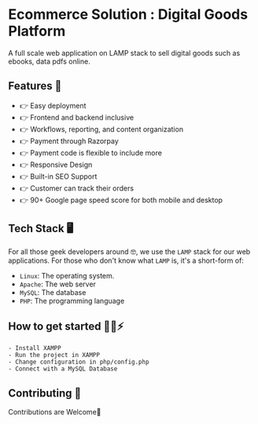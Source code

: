 # Ecommerce Solution : Digital Goods Platform
A full scale web application on LAMP stack to sell digital goods such as ebooks, data pdfs online.

## Features 🔰

* 👉 Easy deployment
* 👉 Frontend and backend inclusive
* 👉 Workflows, reporting, and content organization
* 👉 Payment through Razorpay
* 👉 Payment code is flexible to include more
* 👉 Responsive Design
* 👉 Built-in SEO Support
* 👉 Customer can track their orders
* 👉 90+ Google page speed score for both mobile and desktop

## Tech Stack 🖥️

For all those geek developers around 🤓, we use the `LAMP` stack for our web applications.
For those who don't know what `LAMP` is, it's a short-form of:
* `Linux`: The operating system.
* `Apache`: The web server
* `MySQL`: The database
* `PHP`: The programming language

## How to get started 🏃‍♀️⚡

```
- Install XAMPP
- Run the project in XAMPP
- Change configuration in php/config.php
- Connect with a MySQL Database

```

## Contributing 🤝
Contributions are Welcome🤩

